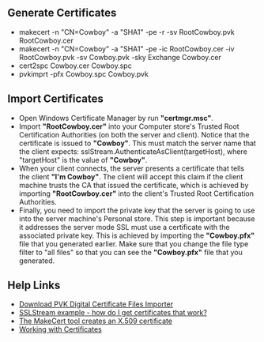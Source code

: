 Generate Certificates
------------
- makecert -n "CN=Cowboy" -a "SHA1" -pe -r -sv RootCowboy.pvk RootCowboy.cer
- makecert -n "CN=Cowboy" -a "SHA1" -pe -ic RootCowboy.cer -iv RootCowboy.pvk -sv Cowboy.pvk -sky Exchange Cowboy.cer
- cert2spc Cowboy.cer Cowboy.spc
- pvkimprt -pfx Cowboy.spc Cowboy.pvk

Import Certificates
------------
- Open Windows Certificate Manager by run **"certmgr.msc"**.
- Import **"RootCowboy.cer"** into your Computer store's Trusted Root Certification Authorities (on both the server and client). Notice that the certificate is issued to **"Cowboy"**. This must match the server name that the client expects: sslStream.AuthenticateAsClient(targetHost), where "targetHost" is the value of **"Cowboy"**.
- When your client connects, the server presents a certificate that tells the client **"I'm Cowboy"**. The client will accept this claim if the client machine trusts the CA that issued the certificate, which is achieved by importing **"RootCowboy.cer"** into the client's Trusted Root Certification Authorities.
- Finally, you need to import the private key that the server is going to use into the server machine's Personal store. This step is important because it addresses the server mode SSL must use a certificate with the associated private key. This is achieved by importing the **"Cowboy.pfx"** file that you generated earlier. Make sure that you change the file type filter to "all files" so that you can see the **"Cowboy.pfx"** file that you generated.

Help Links
------------
- [Download PVK Digital Certificate Files Importer](https://www.microsoft.com/en-us/download/details.aspx?id=6563)
- [SSLStream example - how do I get certificates that work?](http://stackoverflow.com/questions/9982865/sslstream-example-how-do-i-get-certificates-that-work)
- [The MakeCert tool creates an X.509 certificate](https://msdn.microsoft.com/library/windows/desktop/aa386968.aspx)
- [Working with Certificates](https://msdn.microsoft.com/en-us/library/ms731899(v=vs.110).aspx)
